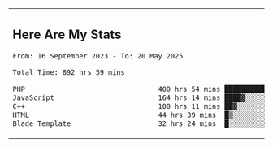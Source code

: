<table border="0">
 <tr>
  <td>
      <h2>Here Are My Stats</h2>
 <!--START_SECTION:waka-->

```txt
From: 16 September 2023 - To: 20 May 2025

Total Time: 892 hrs 59 mins

PHP                                400 hrs 54 mins ███████████░░░░░░░░░░░░░░   44.37 %
JavaScript                         164 hrs 14 mins ████▓░░░░░░░░░░░░░░░░░░░░   18.18 %
C++                                100 hrs 11 mins ██▓░░░░░░░░░░░░░░░░░░░░░░   11.09 %
HTML                               44 hrs 39 mins  █▒░░░░░░░░░░░░░░░░░░░░░░░   04.94 %
Blade Template                     32 hrs 24 mins  █░░░░░░░░░░░░░░░░░░░░░░░░   03.59 %
```

<!--END_SECTION:waka-->
  </td>
    <td>
   <div align="start">
        <a href="https://open.spotify.com/user/dxso20he52f5d4ti73duavf95">
        <img width="200px" src="https://spotify-github-profile.kittinanx.com/api/view.svg?uid=dxso20he52f5d4ti73duavf95&cover_image=true&theme=default&show_offline=false&background_color=121212&interchange=false" alt="Spotify Now Playing">
    </a>
</div> 

  </td>
 </tr>

</table>





